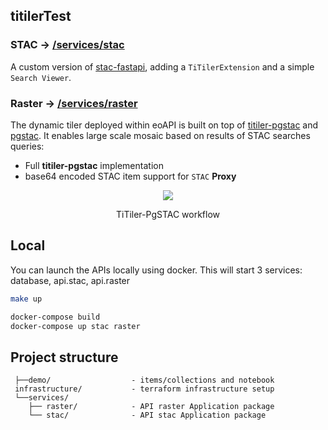 ## titilerTest


### STAC -> [/services/stac](/services/stac)

A custom version of [stac-fastapi](https://github.com/stac-utils/stac-fastapi), adding a `TiTilerExtension` and a simple `Search Viewer`.

### Raster -> [/services/raster](/services/raster)

The dynamic tiler deployed within eoAPI is built on top of [titiler-pgstac](https://github.com/stac-utils/titiler-pgstac) and [pgstac](https://github.com/stac-utils/pgstac). It enables large scale mosaic based on results of STAC searches queries:

- Full **titiler-pgstac** implementation
- base64 encoded STAC item support for `STAC` **Proxy**

<p align="center">
  <img src="https://user-images.githubusercontent.com/10407788/129632282-f71e9f45-264c-4882-af28-7062c4e56f25.png"/>
  <p align="center">TiTiler-PgSTAC workflow</p>
</p>

## Local

You can launch the APIs locally using docker. This will start 3 services: database, api.stac, api.raster

``` bash
make up
```

``` bash
docker-compose build
docker-compose up stac raster
```

## Project structure

```
 ├──demo/                  - items/collections and notebook
 infrastructure/           - terraform infrastructure setup
 └──services/
    ├── raster/            - API raster Application package
    └── stac/              - API stac Application package
```